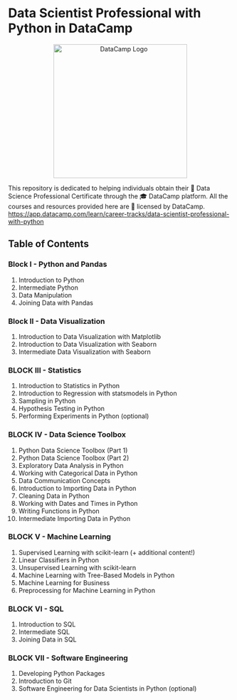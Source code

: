 # Data Scientist Professional with Python in DataCamp

<p align="center">
  <img src="https://skillspot.co/wp-content/uploads/2021/02/Datacamp-Review-Logo.png" alt="DataCamp Logo" width="300">
</p>


This repository is dedicated to helping individuals obtain their 🏅 Data Science Professional Certificate through the 🎓 DataCamp platform. All the courses and resources provided here are 🤝 licensed by DataCamp. 
https://app.datacamp.com/learn/career-tracks/data-scientist-professional-with-python

## Table of Contents

### Block I - Python and Pandas

1. Introduction to Python
2. Intermediate Python
3. Data Manipulation
4. Joining Data with Pandas


### Block II - Data Visualization

1. Introduction to Data Visualization with Matplotlib
2. Introduction to Data Visualization with Seaborn
3. Intermediate Data Visualization with Seaborn


### BLOCK III - Statistics

1. Introduction to Statistics in Python
2. Introduction to Regression with statsmodels in Python
3. Sampling in Python
4. Hypothesis Testing in Python
5. Performing Experiments in Python (optional)



### BLOCK IV - Data Science Toolbox

1. Python Data Science Toolbox (Part 1)
2. Python Data Science Toolbox (Part 2)
3. Exploratory Data Analysis in Python
4. Working with Categorical Data in Python
5. Data Communication Concepts
6. Introduction to Importing Data in Python
7. Cleaning Data in Python
8. Working with Dates and Times in Python
9. Writing Functions in Python
10. Intermediate Importing Data in Python

### BLOCK V - Machine Learning

1. Supervised Learning with scikit-learn (+ additional content!)
2. Linear Classifiers in Python
3. Unsupervised Learning with scikit-learn
4. Machine Learning with Tree-Based Models in Python
5. Machine Learning for Business
6. Preprocessing for Machine Learning in Python


### BLOCK VI - SQL

1. Introduction to SQL
2. Intermediate SQL
3. Joining Data in SQL


### BLOCK VII - Software Engineering
1. Developing Python Packages
2. Introduction to Git
3. Software Engineering for Data Scientists in Python (optional)





